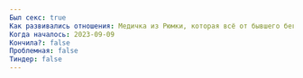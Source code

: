 ```yaml
---
Был секс: true
Как развивались отношения: Медичка из Рюмки, которая всё от бывшего бегала
Когда началось: 2023-09-09
Кончила?: false
Проблемная: false
Тиндер: false
---
```

